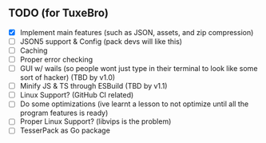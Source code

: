 ## TODO (for TuxeBro)

- [x] Implement main features (such as JSON, assets, and zip compression)
- [ ] JSON5 support & Config (pack devs will like this)
- [ ] Caching
- [ ] Proper error checking
- [ ] GUI w/ wails (so people wont just type in their terminal to look like some sort of hacker) (TBD by v1.0)
- [ ] Minify JS & TS through ESBuild (TBD by v1.1)
- [ ] Linux Support? (GitHub CI related)
- [ ] Do some optimizations (ive learnt a lesson to not optimize until all the program features is ready)
- [ ] Proper Linux Support? (libvips is the problem)
- [ ] TesserPack as Go package
